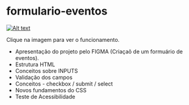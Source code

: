 # formulario-eventos

[![Alt text](https://img.youtube.com/vi/Fnu9qWh-x3U/0.jpg)](https://www.youtube.com/watch?v=Fnu9qWh-x3U)

Clique na imagem para ver o funcionamento. 

- Apresentação do projeto pelo FIGMA (Criaçaõ de um formuário de eventos).
- Estrutura HTML
- Conceitos sobre INPUTS
- Validação dos campos 
- Conceitos - checkbox / submit / select 
- Novos fundamentos do CSS
- Teste de Acessibilidade 
